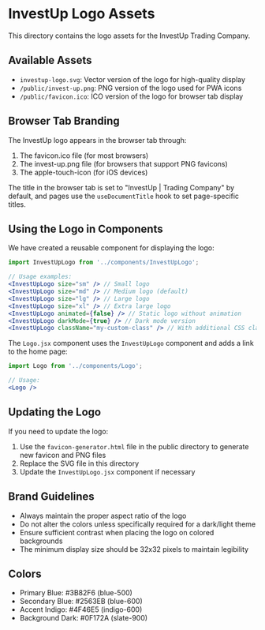 # InvestUp Logo Assets

This directory contains the logo assets for the InvestUp Trading Company.

## Available Assets

- `investup-logo.svg`: Vector version of the logo for high-quality display
- `/public/invest-up.png`: PNG version of the logo used for PWA icons
- `/public/favicon.ico`: ICO version of the logo for browser tab display

## Browser Tab Branding

The InvestUp logo appears in the browser tab through:
1. The favicon.ico file (for most browsers)
2. The invest-up.png file (for browsers that support PNG favicons)
3. The apple-touch-icon (for iOS devices)

The title in the browser tab is set to "InvestUp | Trading Company" by default, and pages use the `useDocumentTitle` hook to set page-specific titles.

## Using the Logo in Components

We have created a reusable component for displaying the logo:

```jsx
import InvestUpLogo from '../components/InvestUpLogo';

// Usage examples:
<InvestUpLogo size="sm" /> // Small logo
<InvestUpLogo size="md" /> // Medium logo (default)
<InvestUpLogo size="lg" /> // Large logo
<InvestUpLogo size="xl" /> // Extra large logo
<InvestUpLogo animated={false} /> // Static logo without animation
<InvestUpLogo darkMode={true} /> // Dark mode version
<InvestUpLogo className="my-custom-class" /> // With additional CSS classes
```

The `Logo.jsx` component uses the `InvestUpLogo` component and adds a link to the home page:

```jsx
import Logo from '../components/Logo';

// Usage:
<Logo />
```

## Updating the Logo

If you need to update the logo:

1. Use the `favicon-generator.html` file in the public directory to generate new favicon and PNG files
2. Replace the SVG file in this directory
3. Update the `InvestUpLogo.jsx` component if necessary

## Brand Guidelines

- Always maintain the proper aspect ratio of the logo
- Do not alter the colors unless specifically required for a dark/light theme
- Ensure sufficient contrast when placing the logo on colored backgrounds
- The minimum display size should be 32x32 pixels to maintain legibility

## Colors

- Primary Blue: #3B82F6 (blue-500)
- Secondary Blue: #2563EB (blue-600)
- Accent Indigo: #4F46E5 (indigo-600)
- Background Dark: #0F172A (slate-900) 